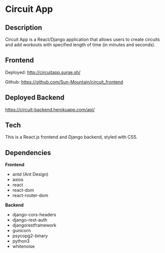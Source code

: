# Circuit App

## Description
Circuit App is a React/Django application that allows users to create circuits and add workouts with specified length of time (in minutes and seconds).

## Frontend
Deployed: http://circuitapp.surge.sh/

Github: https://github.com/Sun-Mountain/circuit_frontend

## Deployed Backend
https://circuit-backend.herokuapp.com/api/

## Tech
This is a React.js frontend and Django backend, styled with CSS.

## Dependencies
**Frontend**
- antd (Ant Design)
- axios
- react
- react-dom
- react-router-dom

**Backend**
- django-cors-headers
- django-rest-auth
- djangorestframework
- gunicorn
- psycopg2-binary
- python3
- whitenoise
